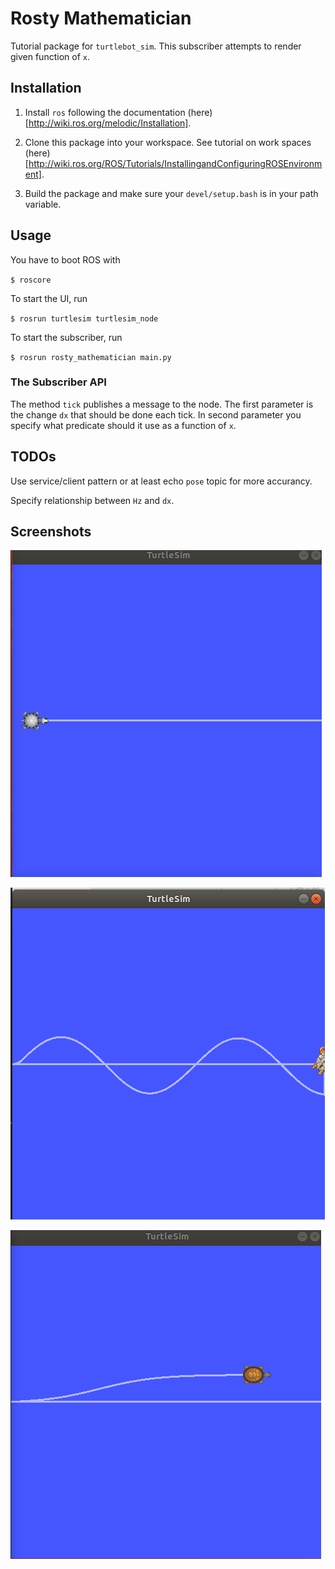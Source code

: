 # Rosty Mathematician

Tutorial package for `turtlebot_sim`. This subscriber attempts to render given function of `x`.

## Installation
1. Install `ros` following the documentation (here)[http://wiki.ros.org/melodic/Installation].

2. Clone this package into your workspace. See tutorial on work spaces (here)[http://wiki.ros.org/ROS/Tutorials/InstallingandConfiguringROSEnvironment].

3. Build the package and make sure your `devel/setup.bash` is in your path variable.

## Usage
You have to boot ROS with

`$ roscore`

To start the UI, run

`$ rosrun turtlesim turtlesim_node`

To start the subscriber, run

`$ rosrun rosty_mathematician main.py`

### The Subscriber API
The method `tick` publishes a message to the node.
The first parameter is the change `dx` that should be done each tick.
In second parameter you specify what predicate should it use as a function of `x`.

## TODOs
Use service/client pattern or at least echo `pose` topic for more accurancy.

Specify relationship between `Hz` and `dx`.

## Screenshots

![drawing axis x](_screenshots/axis.png "Turtlebot draws axis x")

![sinus attempt](_screenshots/sin.png "Attempting sinus")

![sinus attempt](_screenshots/natural.png "1 / (1 + E^-x)")
